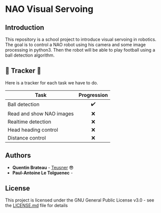 # NAO Visual Servoing

## Introduction

This repository is a school project to introduce visual servoing in robotics. The goal is to control a NAO robot using his camera and some image processing in python3. Then the robot will be able to play football using a ball detection algorithm.

## :barber: Tracker :barber:
Here is a tracker for each task we have to do.

| Task                     | Progression      |
| -------------------------|:----------------:|
| Ball detection           |:heavy_check_mark:|
| Read and show NAO images |:x:               |
| Realtime detection       |:x:               |
| Head heading control     |:x:               |
| Distance control         |:x:               |

## Authors

* **Quentin Brateau** -  [Teusner](https://github.com/Teusner) :sunglasses:
* **Paul-Antoine Le Tolguenec** - 

## License

This project is licensed under the GNU General Public License v3.0 - see the [LICENSE.md](LICENSE.md) file for details
